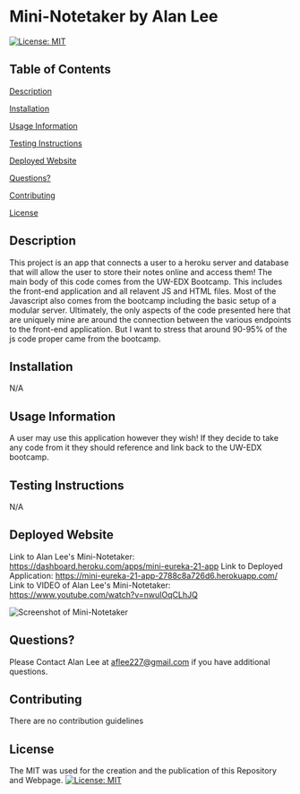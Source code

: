 # Mini-Notetaker by Alan Lee

[![License: MIT](https://img.shields.io/badge/License-MIT-yellow.svg)](https://opensource.org/licenses/MIT)

## Table of Contents

[Description](#description)

[Installation](#installation)

[Usage Information](#usage-information)

[Testing Instructions](#testing-instructions)

[Deployed Website](#deployed-website)

[Questions?](#questions?)

[Contributing](#contributing)

[License](#license)

## Description 
This project is an app that connects a user to a heroku server and database that will allow the user to store their notes online and access them! The main body of this code comes from the UW-EDX Bootcamp. This includes the front-end application and all relavent JS and HTML files. Most of the Javascript also comes from the bootcamp including the basic setup of a modular server. Ultimately, the only aspects of the code presented here that are uniquely mine are around the connection between the various endpoints to the front-end application. But I want to stress that around 90-95% of the js code proper came from the bootcamp.

## Installation
N/A

## Usage Information
A user may use this application however they wish! If they decide to take any code from it they should reference and link back to the UW-EDX bootcamp.

## Testing Instructions
N/A

## Deployed Website 
Link to Alan Lee's Mini-Notetaker: https://dashboard.heroku.com/apps/mini-eureka-21-app
Link to Deployed Application: https://mini-eureka-21-app-2788c8a726d6.herokuapp.com/ 
Link to VIDEO of Alan Lee's Mini-Notetaker: https://www.youtube.com/watch?v=nwuIOqCLhJQ 

![Screenshot of Mini-Notetaker](./assets/screenshot.png)


## Questions?
Please Contact Alan Lee at aflee227@gmail.com if you have additional questions.

## Contributing 
There are no contribution guidelines

## License 
The MIT was used for the creation and the publication of this Repository and Webpage.
[![License: MIT](https://img.shields.io/badge/License-MIT-yellow.svg)](https://opensource.org/licenses/MIT)